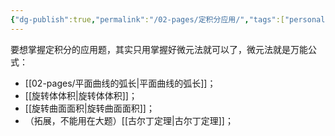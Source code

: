 ```yaml
---
{"dg-publish":true,"permalink":"/02-pages/定积分应用/","tags":["personal/blog","math/高等数学/定积分"]}
---
```


要想掌握定积分的应用题，其实只用掌握好微元法就可以了，微元法就是万能公式：
- [[02-pages/平面曲线的弧长\|平面曲线的弧长]]；
- [[旋转体体积\|旋转体体积]]；
- [[旋转曲面面积\|旋转曲面面积]]；
- （拓展，不能用在大题）[[古尔丁定理\|古尔丁定理]]；